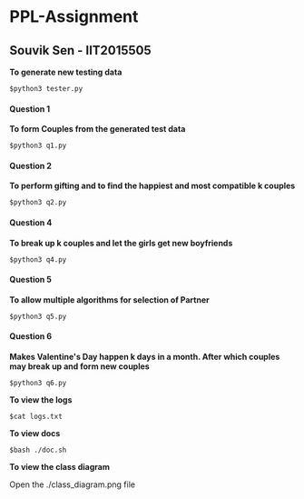 # PPL-Assignment

## Souvik Sen - IIT2015505

**To generate new testing data**

```
$python3 tester.py
```
#### Question 1
**To form Couples from the generated test data**

```
$python3 q1.py
```
#### Question 2
**To perform gifting and to find the  happiest and most compatible k couples**

```
$python3 q2.py
```

#### Question 4
**To break up k couples and let the girls get new boyfriends**
```
$python3 q4.py
```
#### Question 5
**To allow multiple algorithms for selection of Partner**
```
$python3 q5.py
```
#### Question 6
**Makes Valentine's Day happen k days in a month. After which couples may break up and form new couples**
```
$python3 q6.py
```

**To view the logs**

```
$cat logs.txt
```

**To view docs**

```
$bash ./doc.sh
```


**To view the class diagram**

Open the ./class_diagram.png file

